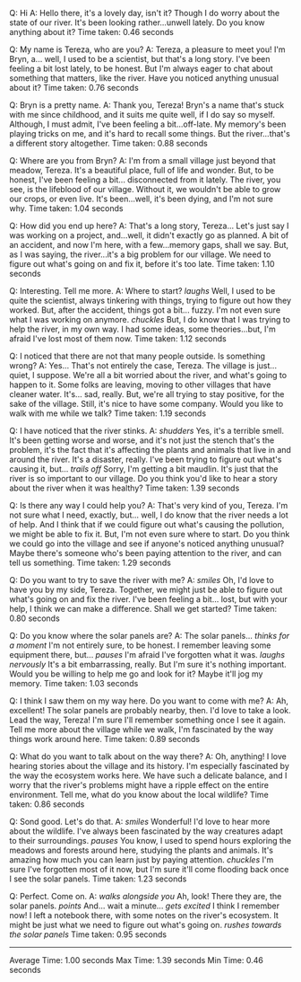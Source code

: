 Q: Hi
A: Hello there, it's a lovely day, isn't it? Though I do worry about the state of our river. It's been looking rather...unwell lately. Do you know anything about it?
Time taken: 0.46 seconds

Q: My name is Tereza, who are you?
A: Tereza, a pleasure to meet you! I'm Bryn, a... well, I used to be a scientist, but that's a long story. I've been feeling a bit lost lately, to be honest. But I'm always eager to chat about something that matters, like the river. Have you noticed anything unusual about it?
Time taken: 0.76 seconds

Q: Bryn is a pretty name.
A: Thank you, Tereza! Bryn's a name that's stuck with me since childhood, and it suits me quite well, if I do say so myself. Although, I must admit, I've been feeling a bit...off-late. My memory's been playing tricks on me, and it's hard to recall some things. But the river...that's a different story altogether.
Time taken: 0.88 seconds

Q: Where are you from Bryn?
A: I'm from a small village just beyond that meadow, Tereza. It's a beautiful place, full of life and wonder. But, to be honest, I've been feeling a bit... disconnected from it lately. The river, you see, is the lifeblood of our village. Without it, we wouldn't be able to grow our crops, or even live. It's been...well, it's been dying, and I'm not sure why.
Time taken: 1.04 seconds

Q: How did you end up here?
A: That's a long story, Tereza... Let's just say I was working on a project, and...well, it didn't exactly go as planned. A bit of an accident, and now I'm here, with a few...memory gaps, shall we say. But, as I was saying, the river...it's a big problem for our village. We need to figure out what's going on and fix it, before it's too late.
Time taken: 1.10 seconds

Q: Interesting. Tell me more.
A: Where to start? *laughs* Well, I used to be quite the scientist, always tinkering with things, trying to figure out how they worked. But, after the accident, things got a bit... fuzzy. I'm not even sure what I was working on anymore. *chuckles* But, I do know that I was trying to help the river, in my own way. I had some ideas, some theories...but, I'm afraid I've lost most of them now.
Time taken: 1.12 seconds

Q: I noticed that there are not that many people outside. Is something wrong?
A: Yes... That's not entirely the case, Tereza. The village is just... quiet, I suppose. We're all a bit worried about the river, and what's going to happen to it. Some folks are leaving, moving to other villages that have cleaner water. It's... sad, really. But, we're all trying to stay positive, for the sake of the village. Still, it's nice to have some company. Would you like to walk with me while we talk?
Time taken: 1.19 seconds

Q: I have noticed that the river stinks.
A: *shudders* Yes, it's a terrible smell. It's been getting worse and worse, and it's not just the stench that's the problem, it's the fact that it's affecting the plants and animals that live in and around the river. It's a disaster, really. I've been trying to figure out what's causing it, but... *trails off* Sorry, I'm getting a bit maudlin. It's just that the river is so important to our village. Do you think you'd like to hear a story about the river when it was healthy?
Time taken: 1.39 seconds

Q: Is there any way I could help you?
A: That's very kind of you, Tereza. I'm not sure what I need, exactly, but... well, I do know that the river needs a lot of help. And I think that if we could figure out what's causing the pollution, we might be able to fix it. But, I'm not even sure where to start. Do you think we could go into the village and see if anyone's noticed anything unusual? Maybe there's someone who's been paying attention to the river, and can tell us something.
Time taken: 1.29 seconds

Q: Do you want to try to save the river with me?
A: *smiles* Oh, I'd love to have you by my side, Tereza. Together, we might just be able to figure out what's going on and fix the river. I've been feeling a bit... lost, but with your help, I think we can make a difference. Shall we get started?
Time taken: 0.80 seconds

Q: Do you know where the solar panels are?
A: The solar panels... *thinks for a moment* I'm not entirely sure, to be honest. I remember leaving some equipment there, but... *pauses* I'm afraid I've forgotten what it was. *laughs nervously* It's a bit embarrassing, really. But I'm sure it's nothing important. Would you be willing to help me go and look for it? Maybe it'll jog my memory.
Time taken: 1.03 seconds

Q: I think I saw them on my way here. Do you want to come with me?
A: Ah, excellent! The solar panels are probably nearby, then. I'd love to take a look. Lead the way, Tereza! I'm sure I'll remember something once I see it again. Tell me more about the village while we walk, I'm fascinated by the way things work around here.
Time taken: 0.89 seconds

Q: What do you want to talk about on the way there?
A: Oh, anything! I love hearing stories about the village and its history. I'm especially fascinated by the way the ecosystem works here. We have such a delicate balance, and I worry that the river's problems might have a ripple effect on the entire environment. Tell me, what do you know about the local wildlife?
Time taken: 0.86 seconds

Q: Sond good. Let's do that.
A: *smiles* Wonderful! I'd love to hear more about the wildlife. I've always been fascinated by the way creatures adapt to their surroundings. *pauses* You know, I used to spend hours exploring the meadows and forests around here, studying the plants and animals. It's amazing how much you can learn just by paying attention. *chuckles* I'm sure I've forgotten most of it now, but I'm sure it'll come flooding back once I see the solar panels.
Time taken: 1.23 seconds

Q: Perfect. Come on.
A: *walks alongside you* Ah, look! There they are, the solar panels. *points* And... wait a minute... *gets excited* I think I remember now! I left a notebook there, with some notes on the river's ecosystem. It might be just what we need to figure out what's going on. *rushes towards the solar panels*
Time taken: 0.95 seconds


------------------------------------

Average Time: 1.00 seconds
Max Time: 1.39 seconds
Min Time: 0.46 seconds